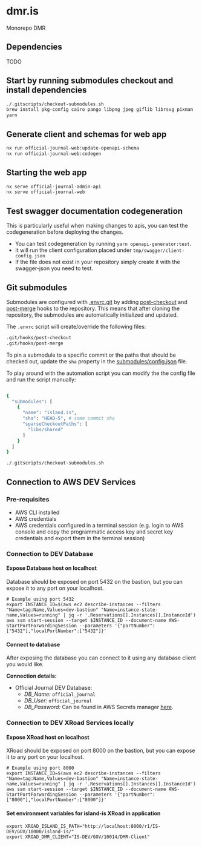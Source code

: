 # dmr.is

Monorepo DMR

## Dependencies

TODO

## Start by running submodules checkout and install dependencies

```bash
./.gitscripts/checkout-submodules.sh
brew install pkg-config cairo pango libpng jpeg giflib librsvg pixman
yarn
```

## Generate client and schemas for web app

```bash
nx run official-journal-web:update-openapi-schema
nx run official-journal-web:codegen
```

## Starting the web app

```bash
nx serve official-journal-admin-api
nx serve official-journal-web
```

## Test swagger documentation codegeneration

This is particularly useful when making changes to apis, you can test the codegeneration before deploying the changes.

- You can test codegeneration by running `yarn openapi-generator:test`.
- It will run the client configuration placed under `tmp/swagger/client-config.json`
- If the file does not exist in your repository simply create it with the swagger-json you need to test.

## Git submodules

Submodules are configured with [.envrc.git](./.envrc.git) by adding [post-checkout](https://git-scm.com/docs/githooks#_post_checkout) and [post-merge](https://git-scm.com/docs/githooks#_post_merge) hooks to the repository. This means that after cloning the repository, the submodules are automatically initialized and updated.

The `.envrc` script will create/override the following files:

```bash
.git/hooks/post-checkout
.git/hooks/post-merge
```

To pin a submodule to a specific commit or the paths that should be checked out, update the `sha` property in the [submodules/config.json](./submodules/config.json) file.

To play around with the automation script you can modify the the config file and run the script manually:

```bash

{
  "submodules": [
    {
      "name": "island.is",
      "sha": "HEAD~5", # some commit sha
      "sparseCheckoutPaths": [
        "libs/shared"
      ]
    }
  ]
}

./.gitscripts/checkout-submodules.sh
```

## Connection to AWS DEV Services

### Pre-requisites

- AWS CLI installed
- AWS credentials
- AWS credentials configured in a terminal session (e.g. login to AWS console and copy the programmatic access key and secret key credentials and export them in the terminal session)

### Connection to DEV Database

#### Expose Database host on localhost

Database should be exposed on port 5432 on the bastion, but you can expose it to any port on your localhost.

```shell
# Example using port 5432
export INSTANCE_ID=$(aws ec2 describe-instances --filters "Name=tag:Name,Values=dev-bastion" "Name=instance-state-name,Values=running" | jq -r '.Reservations[].Instances[].InstanceId')
aws ssm start-session --target $INSTANCE_ID --document-name AWS-StartPortForwardingSession --parameters '{"portNumber":["5432"],"localPortNumber":["5432"]}'
```

#### Connect to database

After exposing the database you can connect to it using any database client you would like.

**Connection details:**

- Official Journal DEV Database:
  - _DB_Name:_ `official_journal`
  - _DB_User:_ `official_journal`
  - _DB_Password:_ Can be found in AWS Secrets manager [here](https://eu-west-1.console.aws.amazon.com/secretsmanager/secret?name=utgafa_user_password20240130130225816700000001&region=eu-west-1&tab=overview).

### Connection to DEV XRoad Services locally

#### Expose XRoad host on localhost

XRoad should be exposed on port 8000 on the bastion, but you can expose it to any port on your localhost.

```shell
# Example using port 8000
export INSTANCE_ID=$(aws ec2 describe-instances --filters "Name=tag:Name,Values=dev-bastion" "Name=instance-state-name,Values=running" | jq -r '.Reservations[].Instances[].InstanceId')
aws ssm start-session --target $INSTANCE_ID --document-name AWS-StartPortForwardingSession --parameters '{"portNumber":["8000"],"localPortNumber":["8000"]}'
```

#### Set environment variables for island-is XRoad in application

```shell
export XROAD_ISLAND_IS_PATH="http://localhost:8000/r1/IS-DEV/GOV/10000/island-is/"
export XROAD_DMR_CLIENT="IS-DEV/GOV/10014/DMR-Client"
```
